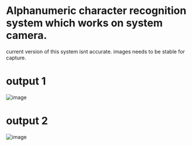 # Alphanumeric character recognition system which works on system camera.

current version of this system isnt accurate.
images needs to be stable for capture.

# output 1

![image](https://github.com/ShravanSomanna/Alphanumeric_character_recognition/assets/140410594/b9d2ce89-62ce-4b0d-9187-3b8b227c7771)


# output 2

![image](https://github.com/ShravanSomanna/Alphanumeric_character_recognition/assets/140410594/0cf76df0-11d2-4159-95d5-281e8e5294e2)
